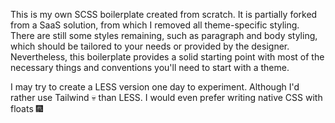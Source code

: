 This is my own SCSS boilerplate created from scratch. It is partially forked from a SaaS solution, from which I removed all theme-specific styling. There are still some styles remaining, such as paragraph and body styling, which should be tailored to your needs or provided by the designer. Nevertheless, this boilerplate provides a solid starting point with most of the necessary things and conventions you'll need to start with a theme.

I may try to create a LESS version one day to experiment. Although I'd rather use Tailwind 💀 than LESS. I would even prefer writing native CSS with floats 🎆
